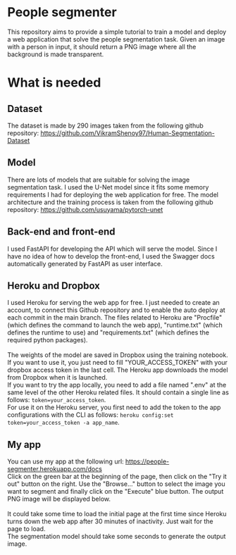 # People segmenter

This repository aims to provide a simple tutorial to train a model and deploy a web application that solve the people segmentation task. Given an image with a person in input, it should return a PNG image where all the background is made transparent.

# What is needed

## Dataset

The dataset is made by 290 images taken from the following github repository: https://github.com/VikramShenoy97/Human-Segmentation-Dataset

## Model

There are lots of models that are suitable for solving the image segmentation task. I used the U-Net model since it fits some memory requirements I had for deploying the web application for free. The model architecture and the training process is taken from the following github repository: https://github.com/usuyama/pytorch-unet

## Back-end and front-end

I used FastAPI for developing the API which will serve the model. Since I have no idea of how to develop the front-end, I used the Swagger docs automatically generated by FastAPI as user interface.

## Heroku and Dropbox

I used Heroku for serving the web app for free. I just needed to create an account, to connect this Github repository and to enable the auto deploy at each commit in the main branch. The files related to Heroku are "Procfile" (which defines the command to launch the web app), "runtime.txt" (which defines the runtime to use) and "requirements.txt" (which defines the required python packages).
<br><br>
The weights of the model are saved in Dropbox using the training notebook. If you want to use it, you just need to fill "YOUR_ACCESS_TOKEN" with your dropbox access token in the last cell. The Heroku app downloads the model from Dropbox when it is launched. <br>
If you want to try the app locally, you need to add a file named ".env" at the same level of the other Heroku related files. It should contain a single line as follows: `token=your_access_token`. <br>
For use it on the Heroku server, you first need to add the token to the app configurations with the CLI as follows: `heroku config:set token=your_access_token -a app_name`.

## My app

You can use my app at the following url: https://people-segmenter.herokuapp.com/docs <br>
Click on the green bar at the beginning of the page, then click on the "Try it out" button on the right.
Use the "Browse..." button to select the image you want to segment and finally click on the "Execute" blue button.
The output PNG image will be displayed below. <br><br>
It could take some time to load the initial page at the first time since Heroku turns down the web app after 30 minutes of inactivity. Just wait for the page to load. <br>
The segmentation model should take some seconds to generate the output image.